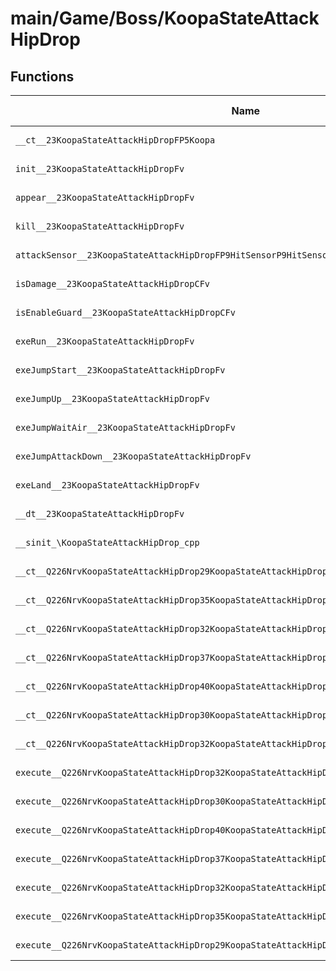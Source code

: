 # main/Game/Boss/KoopaStateAttackHipDrop

## Functions

| Name | Address | Match % |
|------|---------|---------|
| `__ct__23KoopaStateAttackHipDropFP5Koopa` | `0x80064AC8` | :x: (0.0%) |
| `init__23KoopaStateAttackHipDropFv` | `0x80064B48` | :x: (0.0%) |
| `appear__23KoopaStateAttackHipDropFv` | `0x80064BC4` | :x: (0.0%) |
| `kill__23KoopaStateAttackHipDropFv` | `0x80064CDC` | :x: (0.0%) |
| `attackSensor__23KoopaStateAttackHipDropFP9HitSensorP9HitSensor` | `0x80064D64` | :x: (0.0%) |
| `isDamage__23KoopaStateAttackHipDropCFv` | `0x80064E24` | :x: (0.0%) |
| `isEnableGuard__23KoopaStateAttackHipDropCFv` | `0x80064E2C` | :x: (0.0%) |
| `exeRun__23KoopaStateAttackHipDropFv` | `0x80064EAC` | :x: (0.0%) |
| `exeJumpStart__23KoopaStateAttackHipDropFv` | `0x80064FA4` | :x: (0.0%) |
| `exeJumpUp__23KoopaStateAttackHipDropFv` | `0x80065018` | :x: (0.0%) |
| `exeJumpWaitAir__23KoopaStateAttackHipDropFv` | `0x80065108` | :x: (0.0%) |
| `exeJumpAttackDown__23KoopaStateAttackHipDropFv` | `0x80065190` | :x: (0.0%) |
| `exeLand__23KoopaStateAttackHipDropFv` | `0x800653E8` | :x: (0.0%) |
| `__dt__23KoopaStateAttackHipDropFv` | `0x80065498` | :x: (0.0%) |
| `__sinit_\KoopaStateAttackHipDrop_cpp` | `0x800654F0` | :x: (0.0%) |
| `__ct__Q226NrvKoopaStateAttackHipDrop29KoopaStateAttackHipDropNrvRunFv` | `0x80065544` | :x: (0.0%) |
| `__ct__Q226NrvKoopaStateAttackHipDrop35KoopaStateAttackHipDropNrvJumpStartFv` | `0x80065554` | :x: (0.0%) |
| `__ct__Q226NrvKoopaStateAttackHipDrop32KoopaStateAttackHipDropNrvJumpUpFv` | `0x80065564` | :x: (0.0%) |
| `__ct__Q226NrvKoopaStateAttackHipDrop37KoopaStateAttackHipDropNrvJumpWaitAirFv` | `0x80065574` | :x: (0.0%) |
| `__ct__Q226NrvKoopaStateAttackHipDrop40KoopaStateAttackHipDropNrvJumpAttackDownFv` | `0x80065584` | :x: (0.0%) |
| `__ct__Q226NrvKoopaStateAttackHipDrop30KoopaStateAttackHipDropNrvLandFv` | `0x80065594` | :x: (0.0%) |
| `__ct__Q226NrvKoopaStateAttackHipDrop32KoopaStateAttackHipDropNrvDamageFv` | `0x800655A4` | :x: (0.0%) |
| `execute__Q226NrvKoopaStateAttackHipDrop32KoopaStateAttackHipDropNrvDamageCFP5Spine` | `0x800655B4` | :x: (0.0%) |
| `execute__Q226NrvKoopaStateAttackHipDrop30KoopaStateAttackHipDropNrvLandCFP5Spine` | `0x800655B8` | :x: (0.0%) |
| `execute__Q226NrvKoopaStateAttackHipDrop40KoopaStateAttackHipDropNrvJumpAttackDownCFP5Spine` | `0x800655C0` | :x: (0.0%) |
| `execute__Q226NrvKoopaStateAttackHipDrop37KoopaStateAttackHipDropNrvJumpWaitAirCFP5Spine` | `0x800655C8` | :x: (0.0%) |
| `execute__Q226NrvKoopaStateAttackHipDrop32KoopaStateAttackHipDropNrvJumpUpCFP5Spine` | `0x800655D0` | :x: (0.0%) |
| `execute__Q226NrvKoopaStateAttackHipDrop35KoopaStateAttackHipDropNrvJumpStartCFP5Spine` | `0x800655D8` | :x: (0.0%) |
| `execute__Q226NrvKoopaStateAttackHipDrop29KoopaStateAttackHipDropNrvRunCFP5Spine` | `0x800655E0` | :x: (0.0%) |